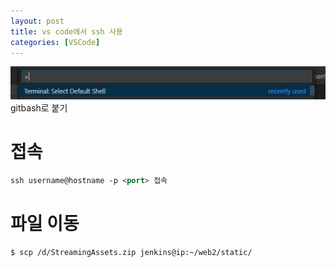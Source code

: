 ```yaml
---
layout: post
title: vs code에서 ssh 사용
categories: [VSCode]
---
```


![](/assets/images/shall_terminal/1.png)
gitbash로 붙기


# 접속
```markdown
ssh username@hostname -p <port> 접속 
```
# 파일 이동
```markdown
$ scp /d/StreamingAssets.zip jenkins@ip:~/web2/static/
```
